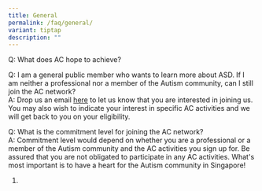 ```yaml
---
title: General
permalink: /faq/general/
variant: tiptap
description: ""
---
```

<p>Q: What does AC hope to achieve?</p>
<p>Q: I am a general public member who wants to learn more about ASD. If
I am neither a professional nor a member of the Autism community, can I
still join the AC network?
<br>A: Drop us an email <a href="https://www.asdcollaborative.sg/contact-us/" rel="noopener nofollow" target="_blank">here</a> to
let us know that you are interested in joining us. You may also wish to
indicate your interest in specific AC activities and we will get back to
you on your eligibility.</p>
<p>Q: What is the commitment level for joining the AC network?
<br>A: Commitment level would depend on whether you are a professional or
a member of the Autism community and the AC activities you sign up for.
Be assured that you are not obligated to participate in any AC activities.
What's most important is to have a heart for the Autism community in Singapore!</p>
<ol data-tight="true" class="tight">
<li>
<p></p>
</li>
</ol>
<p></p>